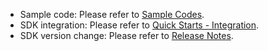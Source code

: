 <div class="mk-hint">

- Sample code: Please refer to [Sample Codes](!Sample_Codes/Sample_Codes).
- SDK integration: Please refer to [Quick Starts - Integration](!QuickStart/Integration).
- SDK version change: Please refer to [Release Notes](!DownloadSDK/Release_Notes).
  
</div>



